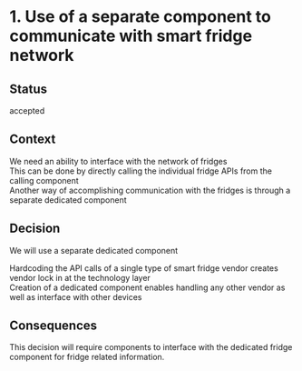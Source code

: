 # 1. Use of a separate component to communicate with smart fridge network

## Status
accepted

## Context
We need an ability to interface with the network of fridges  
This can be done by directly calling the individual fridge APIs from the calling component  
Another way of accomplishing communication with the fridges is through a separate dedicated component  

## Decision
We will use a separate dedicated component  

Hardcoding the API calls of a single type of smart fridge vendor creates vendor lock in at the technology layer   
Creation of a dedicated component enables handling any other vendor as well as interface with other devices  

## Consequences
This decision will require components to interface with the dedicated fridge component for fridge related information.  
